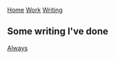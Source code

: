 [Home](./)
[Work](work/index.md)
[Writing](writing/index.md)


## Some writing I've done

[Always](always.md)
